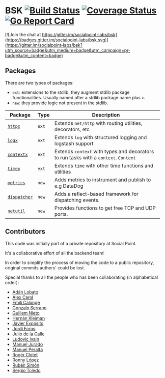 # BSK [![Build Status](https://travis-ci.org/socialpoint-labs/bsk.svg?branch=master)](https://travis-ci.org/socialpoint-labs/bsk) [![Coverage Status](https://coveralls.io/repos/github/socialpoint-labs/bsk/badge.svg?branch=master)](https://coveralls.io/github/socialpoint-labs/bsk?branch=master) [![Go Report Card](https://goreportcard.com/badge/github.com/socialpoint-labs/bsk)](https://goreportcard.com/report/github.com/socialpoint-labs/bsk)

[![Join the chat at https://gitter.im/socialpoint-labs/bsk](https://badges.gitter.im/socialpoint-labs/bsk.svg)](https://gitter.im/socialpoint-labs/bsk?utm_source=badge&utm_medium=badge&utm_campaign=pr-badge&utm_content=badge)

## Packages

There are two types of packages: 
- `ext`: extensions to the stdlib, they augment stdlib package functionalities.
  Usually named after a stdlib package name plus `x`.
- `new`: they provide logic not present in the stdlib.

| Package                    | Type  | Description                                                                       |
| ---                        | ----  | -----------                                                                       |
| [`httpx`](httpx)           | `ext` | Extends `net/http` with routing utilities, decorators, etc                        |
| [`logx`](logx)             | `ext` | Extends `log` with structured logging and logstash support                        |
| [`contextx`](contextx)     | `ext` | Extends `context` with types and decorators to run tasks with a `context.Context` |
| [`timex`](timex)           | `ext` | Extends `time` with other time functions and utilities                            |
| [`metrics`](metrics)       | `new` | Adds metrics to instrument and publish to e.g DataDog                             |
| [`dispatcher`](dispatcher) | `new` | Adds a reflect-based framework for dispatching events.                            |
| [`netutil`](netutil)       | `new` | Provides functions to get free TCP and UDP ports.                                 |

## Contributors

This code was initially part of a private repository at Social Point.

It's a collaborative effort of all the backend team!

In order to simplify the process of moving the code to a public repository, original commits authors' could be lost.

Special thanks to all the people who has been collaborating (in alphabetical order):

- [Adán Lobato](https://github.com/adanlobato)
- [Alex Carol](https://github.com/alexcarol)
- [Emili Calonge](https://github.com/1000i1)
- [Gonzalo Serrano](https://github.com/gonzaloserrano)
- [Guillem Nieto](https://github.com/gnieto)
- [Hernán Kleiman](https://github.com/mrjusti)
- [Javier Expósito](https://github.com/javierExposito)
- [Jordi Forns](https://github.com/jforns)
- [Julio de la Calle](https://github.com/dixso)
- [Ludovic Ivain](https://github.com/sp-ludovic-ivain)
- [Manuel Jurado](https://github.com/manuelljb)
- [Manuel Peralta](https://github.com/---)
- [Roger Clotet](https://github.com/rogerclotet)
- [Ronny López](https://github.com/ronnylt)
- [Rubén Simón](https://github.com/neomede)
- [Sergio Toledo](https://github.com/toledoom)
